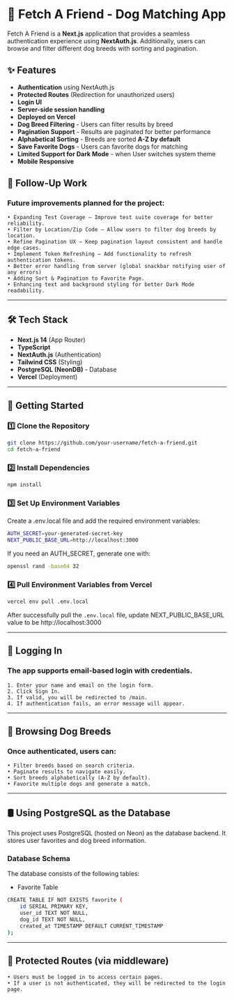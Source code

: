 # 🐶 Fetch A Friend - Dog Matching App

Fetch A Friend is a **Next.js** application that provides a seamless authentication experience using **NextAuth.js**. Additionally, users can browse and filter different dog breeds with sorting and pagination.

## ✨ Features

- **Authentication** using NextAuth.js
- **Protected Routes** (Redirection for unauthorized users)
- **Login UI**
- **Server-side session handling**
- **Deployed on Vercel**
- **Dog Breed Filtering** - Users can filter results by breed
- **Pagination Support** - Results are paginated for better performance
- **Alphabetical Sorting** - Breeds are sorted **A-Z by default**
- **Save Favorite Dogs** - Users can favorite dogs for matching
- **Limited Support for Dark Mode** - when User switches system theme
- **Mobile Responsive**

## 🔄 Follow-Up Work

### Future improvements planned for the project:

```
• Expanding Test Coverage – Improve test suite coverage for better reliability.
• Filter by Location/Zip Code – Allow users to filter dog breeds by location.
• Refine Pagination UX – Keep pagination layout consistent and handle edge cases.
• Implement Token Refreshing – Add functionality to refresh authentication tokens.
• Better error handling from server (global snackbar notifying user of any errors)
• Adding Sort & Pagination to Favorite Page.
• Enhancing text and background styling for better Dark Mode readability.
```

---

## 🛠️ Tech Stack

- **Next.js 14** (App Router)
- **TypeScript**
- **NextAuth.js** (Authentication)
- **Tailwind CSS** (Styling)
- **PostgreSQL (NeonDB)** - Database
- **Vercel** (Deployment)

---

## 🚀 Getting Started

### 1️⃣ Clone the Repository

```sh
git clone https://github.com/your-username/fetch-a-friend.git
cd fetch-a-friend
```

### 2️⃣ Install Dependencies

```sh
npm install
```

### 3️⃣ Set Up Environment Variables

Create a .env.local file and add the required environment variables:

```sh
AUTH_SECRET=your-generated-secret-key
NEXT_PUBLIC_BASE_URL=http://localhost:3000
```

If you need an AUTH_SECRET, generate one with:

```sh
openssl rand -base64 32
```

### 4️⃣ Pull Environment Variables from Vercel

```sh
vercel env pull .env.local
```

After successfully pull the `.env.local` file, update NEXT_PUBLIC_BASE_URL value to be http://localhost:3000

---

## 🔑 Logging In

### The app supports email-based login with credentials.

```
1. Enter your name and email on the login form.
2. Click Sign In.
3. If valid, you will be redirected to /main.
4. If authentication fails, an error message will appear.
```

---

## 🐶 Browsing Dog Breeds

### Once authenticated, users can:

```
• Filter breeds based on search criteria.
• Paginate results to navigate easily.
• Sort breeds alphabetically (A-Z by default).
• Favorite multiple dogs and generate a match.
```

---

## 🛢️ Using PostgreSQL as the Database

This project uses PostgreSQL (hosted on Neon) as the database backend. It stores user favorites and dog breed information.

### Database Schema

The database consists of the following tables:

- Favorite Table

```sh
CREATE TABLE IF NOT EXISTS favorite (
    id SERIAL PRIMARY KEY,
    user_id TEXT NOT NULL,
    dog_id TEXT NOT NULL,
    created_at TIMESTAMP DEFAULT CURRENT_TIMESTAMP
);
```

---

## 🔐 Protected Routes (via middleware)

```
• Users must be logged in to access certain pages.
• If a user is not authenticated, they will be redirected to the login page.
```
